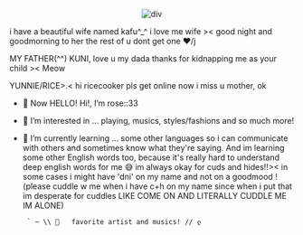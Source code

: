 <div align="center">
  
  
  ![div](https://files.catbox.moe/fsoxjd.jpg)

 
  
</div> i have a beautiful wife named kafu^_^ i love me wife >< good night and goodmorning to her the rest of u dont get one ❤️/j

MY FATHER(^^) KUNI, love u my dada thanks for kidnapping me as your child >< Meow 

YUNNIE/RICE>.< hi ricecooker pls get online now i miss u mother, ok 
- 👋 Now HELLO! Hi!, I’m rose::33
- 🍃 I’m interested in ... playing, musics, styles/fashions and so much more!
- 🌱 I’m currently learning ... some other languages
  so i can communicate with others
  and sometimes know what they're saying. And im
  learning some other English words too, because it's
  really hard to understand deep english words for me 😅
im always okay for cuds and hides!!>< in some cases i might have 'dni' on my name and not on a goodmood !
(please cuddle w me when i have c+h on my name since when i put that im desperate for cuddles LIKE COME ON AND LITERALLY CUDDLE ME IM ALONE)

       ` ~ \\ 🍃   favorite artist and musics! // ლ
<!---            (⁠つ⁠≧⁠▽⁠≦⁠)⁠つLAUFEY- my top one fav artist omg 
                                    her voice and musics are just so calm
                            Odetari - you're gonna get blown when you
                                      hear they're musics, its like punk and
                                      very motivating for me. i love their songs 
                                      omg
                            ʕ⁠っ⁠•⁠ᴥ⁠•⁠ʔ⁠っ ~ `` and many more 🍃 // `` 
                                      FAV MUSICS!!!♡⁠(⁠˃͈⁠ ⁠દ⁠ ⁠˂͈⁠ ⁠༶⁠ ⁠)
                            LAFUEY - From The Start
                                     Let You Break My Heart Again
                                     Valentine
                                     Promise
                             ODETARI-YOU'RE TOO SLOW
                                     LOOK DON'T TOUCH (w/ cade clair)
                                     GMFU ( w/ 6aerlyhuman)
                                     I LOVE YOU HOE
                                     HYPNOTIC DATA
                            ～⁠(⁠つ⁠ˆ⁠Д⁠ˆ⁠)⁠つ⁠｡⁠☆and more <3
                                     
roseDovex/roseDovex is a ✨ special ✨ repository because its `README.md` (this file) appears on your GitHub profile.
You can click the Preview link to take a look at your changes.
--->
